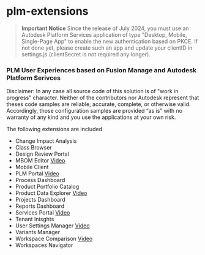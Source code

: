 # plm-extensions

> **Important Notice**
> Since the release of July 2024, you must use an Autodesk Platform Services application of type "Desktop, Mobile, Single-Page App" to enable the new authentication based on PKCE. If not done yet, please create such an app and update your clientID in settings.js (clientSecret is not required any longer).

### PLM User Experiences based on Fusion Manage and Autodesk Platform Serivces

Disclaimer: In any case all source code of this solution is of "work in progress" character. Neither of the contributors nor Autodesk represent that theses code samples are reliable, accurate, complete, or otherwise valid. Accordingly, those configuration samples are provided “as is” with no warranty of any kind and you use the applications at your own risk. 

The following extensions are included
- Change Impact Analysis
- Class Browser
- Design Review Portal
- MBOM Editor [Video](https://youtu.be/5s9080mmYLo)
- Mobile Client
- PLM Portal [Video](https://youtu.be/tM8why6ybAU)
- Process Dashboard
- Product Portfolio Catalog
- Product Data Explorer [Video](https://youtu.be/TA5JyBVw2Hw)
- Projects Dashboard
- Reports Dashboard
- Services Portal [Video](https://youtu.be/gYAyASE3vAU)
- Tenant Inisghts
- User Settings Manager [Video](https://youtu.be/hJjxoovwbS8)
- Variants Manager
- Workspace Comparison [Video](https://youtu.be/llQtsclH-L0)
- Workspaces Navigator